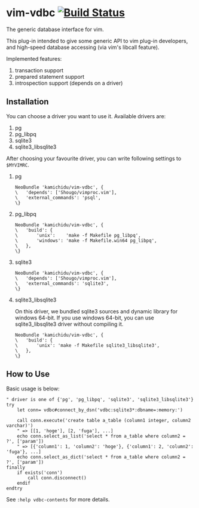 vim-vdbc [![Build Status](https://travis-ci.org/kamichidu/vim-vdbc.svg?branch=master)](https://travis-ci.org/kamichidu/vim-vdbc)
====================================================================================================
The generic database interface for vim.

This plug-in intended to give some generic API to vim plug-in developers, and high-speed database
accessing (via vim's libcall feature).

Implemented features:

1. transaction support
1. prepared statement support
1. introspection support (depends on a driver)


Installation
----------------------------------------------------------------------------------------------------
You can choose a driver you want to use it.
Available drivers are:

1. pg
1. pg\_libpq
1. sqlite3
1. sqlite3\_libsqlite3

After choosing your favourite driver, you can write following settings to `$MYVIMRC`.

1. pg

    ```vim:
    NeoBundle 'kamichidu/vim-vdbc', {
    \   'depends': ['Shougo/vimproc.vim'],
    \   'external_commands': 'psql',
    \}
    ```

1. pg\_libpq

    ```vim:
    NeoBundle 'kamichidu/vim-vdbc', {
    \   'build': {
    \       'unix':    'make -f Makefile pg_libpq',
    \       'windows': 'make -f Makefile.win64 pg_libpq',
    \   },
    \}
    ```

1. sqlite3

    ```vim:
    NeoBundle 'kamichidu/vim-vdbc', {
    \   'depends': ['Shougo/vimproc.vim'],
    \   'external_commands': 'sqlite3',
    \}
    ```

1. sqlite3\_libsqlite3

    On this driver, we bundled sqlite3 sources and dynamic library for windows
    64-bit. If you use windows 64-bit, you can use sqlite3\_libsqlite3 driver without compiling it.

    ```vim:
    NeoBundle 'kamichidu/vim-vdbc', {
    \   'build': {
    \       'unix': 'make -f Makefile sqlite3_libsqlite3',
    \   },
    \}
    ```


How to Use
----------------------------------------------------------------------------------------------------
Basic usage is below:
```vim
" driver is one of {'pg', 'pg_libpq', 'sqlite3', 'sqlite3_libsqlite3'}
try
    let conn= vdbc#connect_by_dsn('vdbc:sqlite3*:dbname=:memory:')

    call conn.execute('create table a_table (column1 integer, column2 varchar)')
    " => [[1, 'hoge'], [2, 'fuga'], ...]
    echo conn.select_as_list('select * from a_table where column2 = ?', ['param'])
    " => [{'column1': 1, 'column2': 'hoge'}, {'column1': 2, 'column2': 'fuga'}, ...]
    echo conn.select_as_dict('select * from a_table where column2 = ?', ['param'])
finally
    if exists('conn')
        call conn.disconnect()
    endif
endtry
```

See `:help vdbc-contents` for more details.
